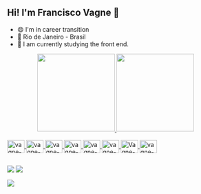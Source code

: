 ## Hi! I'm Francisco Vagne 👋

- 😄 I'm in career transition
- 📌 Rio de Janeiro - Brasil
- 🌱 I am currently studying the front end.


<div align="center">
  <a href="https://github.com/devwagnerdw">
  <img height="180em" src="https://github-readme-stats.vercel.app/api?username=devwagnerdw&show_icons=true&theme=dark&include_all_commits=true&count_private=true"/>
  <img height="180em" src="https://github-readme-stats.vercel.app/api/top-langs/?username=devwagnerdw&layout=compact&langs_count=7&theme=dark"/>
</div>

  <div style="display: inline_block"><br>
  <img align="center" alt="vagne-Js" height="30" width="40" src="https://user-images.githubusercontent.com/78514869/164557540-9518bb07-5937-4fcc-8af6-566f649e362d.svg">
  <img align="center" alt="vagne-Ts" height="30" width="40" src="https://user-images.githubusercontent.com/78514869/164557524-2bed18dc-2f32-4c35-ac66-2b56675fce66.svg">
  <img align="center" alt="vagne-React" height="30" width="40" src="https://user-images.githubusercontent.com/78514869/164557541-519288a3-e5d8-4f93-92d3-504b16fbad1d.svg">
  <img align="center" alt="vagne-HTML" height="30" width="40" src="https://user-images.githubusercontent.com/78514869/164557519-1b3651bf-e97b-4dd7-bd5d-6ba0c9fc23e3.svg">
  <img align="center" alt="vagne-CSS" height="30" width="40" src="https://user-images.githubusercontent.com/78514869/164557495-3b6d4708-1f63-4105-9b0a-59cfb505225f.svg">
  <img align="center" alt="vagne-Sass" height="30" width="40" src="https://user-images.githubusercontent.com/78514869/164557523-ebafa33e-17cd-4ddc-ae6e-d11af3d3dc01.svg">
  <img align="center" alt="Vagne-Firebase" height="30" width="40" src="https://user-images.githubusercontent.com/78514869/164557514-88977ae1-4d33-4af2-9552-b97cccb40d99.svg">
    <img align="center" alt="vagne-Ubuntu" height="30" width="40" src="https://user-images.githubusercontent.com/78514869/164557525-cec83bf6-43f8-48b9-92f6-1cc54af3792c.svg">
</div>
  
  ##
  
<div> 
  <a href="https://instagram.com/vagner.azx" target="_blank"><img src="https://img.shields.io/badge/-Instagram-%23E4405F?style=for-the-badge&logo=instagram&logoColor=white" target="_blank"></a>
  <a href = "mailto:vagnerdw1@gmail.com"><img src="https://img.shields.io/badge/-Gmail-%23333?style=for-the-badge&logo=gmail&logoColor=white" target="_blank"></a>

  <a href="https://www.linkedin.com/in/vagne-alves-573a24244/" target="_blank"><img src="https://img.shields.io/badge/-LinkedIn-%230077B5?style=for-the-badge&logo=linkedin&logoColor=white" target="_blank"></a> 
 
  
 
</div>
